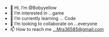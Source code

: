 - 👋 Hi, I’m @Bobyyellow
- 👀 I’m interested in ...game
- 🌱 I’m currently learning ... Code
- 💞️ I’m looking to collaborate on ...everyone
- 📫 How to reach me ...Mra36585@gmail.com 

<!---
Bobyyellow/Bobyyellow is a ✨ special ✨ repository because its `README.md` (this file) appears on your GitHub profile.
You can click the Preview link to take a look at your changes.
--->
